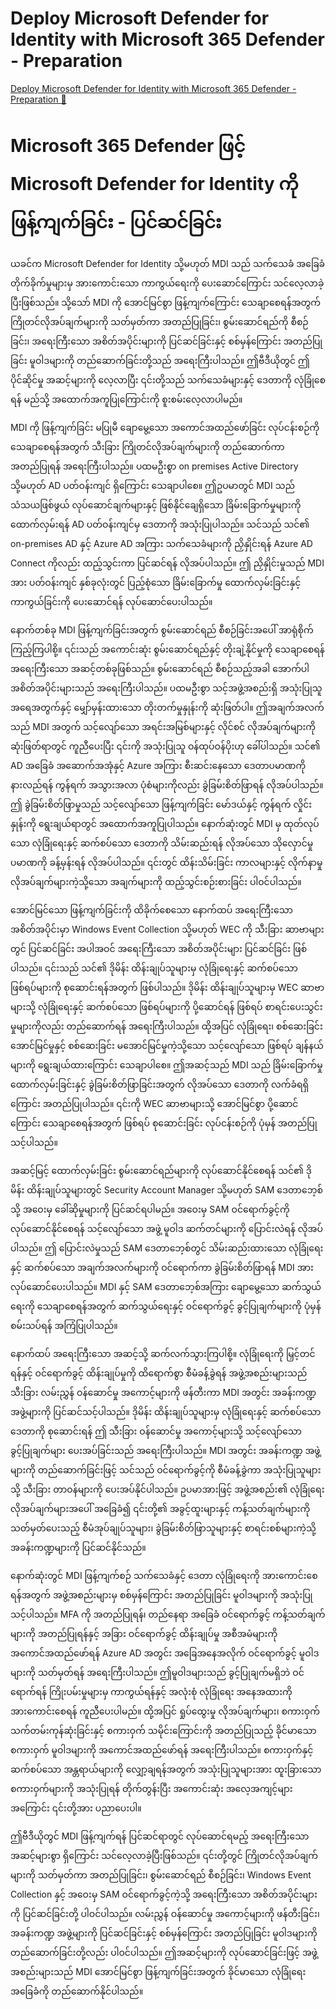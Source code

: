 # Deploy Microsoft Defender for Identity with Microsoft 365 Defender - Preparation

[Deploy Microsoft Defender for Identity with Microsoft 365 Defender - Preparation 🔗](https://www.coursera.org/learn/cybersecurity-solutions-and-microsoft-defender/lecture/mEXeg/deploy-microsoft-defender-for-identity-with-microsoft-365-defender-preparation)

# Microsoft 365 Defender ဖြင့် Microsoft Defender for Identity ကို ဖြန့်ကျက်ခြင်း - ပြင်ဆင်ခြင်း

ယခင်က Microsoft Defender for Identity သို့မဟုတ် MDI သည် သက်သေခံ အခြေခံ တိုက်ခိုက်မှုများမှ အားကောင်းသော ကာကွယ်ရေးကို ပေးဆောင်ကြောင်း သင်လေ့လာခဲ့ပြီးဖြစ်သည်။ သို့သော် MDI ကို အောင်မြင်စွာ ဖြန့်ကျက်ကြောင်း သေချာစေရန်အတွက် ကြိုတင်လိုအပ်ချက်များကို သတ်မှတ်ကာ အတည်ပြုခြင်း၊ စွမ်းဆောင်ရည်ကို စီစဉ်ခြင်း၊ အရေးကြီးသော အစိတ်အပိုင်းများကို ပြင်ဆင်ခြင်းနှင့် စစ်မှန်ကြောင်း အတည်ပြုခြင်း မူဝါဒများကို တည်ဆောက်ခြင်းတို့သည် အရေးကြီးပါသည်။ ဤဗီဒီယိုတွင် ဤပိုင်ဆိုင်မှု အဆင့်များကို လေ့လာပြီး ၎င်းတို့သည် သက်သေခံများနှင့် ဒေတာကို လုံခြုံစေရန် မည်သို့ အထောက်အကူပြုကြောင်းကို စူးစမ်းလေ့လာပါမည်။

MDI ကို ဖြန့်ကျက်ခြင်း မပြုမီ ချောမွေ့သော အကောင်အထည်ဖော်ခြင်း လုပ်ငန်းစဉ်ကို သေချာစေရန်အတွက် သီးခြား ကြိုတင်လိုအပ်ချက်များကို တည်ဆောက်ကာ အတည်ပြုရန် အရေးကြီးပါသည်။ ပထမဦးစွာ on premises Active Directory သို့မဟုတ် AD ပတ်ဝန်းကျင် ရှိကြောင်း သေချာပါစေ။ ဤဥပမာတွင် MDI သည် သံသယဖြစ်ဖွယ် လုပ်ဆောင်ချက်များနှင့် ဖြစ်နိုင်ချေရှိသော ခြိမ်းခြောက်မှုများကို ထောက်လှမ်းရန် AD ပတ်ဝန်းကျင်မှ ဒေတာကို အသုံးပြုပါသည်။ သင်သည် သင်၏ on-premises AD နှင့် Azure AD အကြား သက်သေခံများကို ညှိနှိုင်းရန် Azure AD Connect ကိုလည်း ထည့်သွင်းကာ ပြင်ဆင်ရန် လိုအပ်ပါသည်။ ဤ ညှိနှိုင်းမှုသည် MDI အား ပတ်ဝန်းကျင် နှစ်ခုလုံးတွင် ပြည့်စုံသော ခြိမ်းခြောက်မှု ထောက်လှမ်းခြင်းနှင့် ကာကွယ်ခြင်းကို ပေးဆောင်ရန် လုပ်ဆောင်ပေးပါသည်။

နောက်တစ်ခု MDI ဖြန့်ကျက်ခြင်းအတွက် စွမ်းဆောင်ရည် စီစဉ်ခြင်းအပေါ် အာရုံစိုက်ကြည့်ကြပါစို့။ ၎င်းသည် အကောင်းဆုံး စွမ်းဆောင်ရည်နှင့် တိုးချဲ့နိုင်မှုကို သေချာစေရန် အရေးကြီးသော အဆင့်တစ်ခုဖြစ်သည်။ စွမ်းဆောင်ရည် စီစဉ်သည့်အခါ အောက်ပါ အစိတ်အပိုင်းများသည် အရေးကြီးပါသည်။ ပထမဦးစွာ သင့်အဖွဲ့အစည်းရှိ အသုံးပြုသူ အရေအတွက်နှင့် မျှော်မှန်းထားသော တိုးတက်မှုနှုန်းကို ဆုံးဖြတ်ပါ။ ဤအချက်အလက်သည် MDI အတွက် သင့်လျော်သော အရင်းအမြစ်များနှင့် လိုင်စင် လိုအပ်ချက်များကို ဆုံးဖြတ်ရာတွင် ကူညီပေးပြီး ၎င်းကို အသုံးပြုသူ ဝန်ထုပ်ဝန်ပိုးဟု ခေါ်ပါသည်။ သင်၏ AD အခြေခံ အဆောက်အအုံနှင့် Azure အကြား စီးဆင်းနေသော ဒေတာပမာဏကို နားလည်ရန် ကွန်ရက် အသွားအလာ ပုံစံများကိုလည်း ခွဲခြမ်းစိတ်ဖြာရန် လိုအပ်ပါသည်။ ဤ ခွဲခြမ်းစိတ်ဖြာမှုသည် သင့်လျော်သော ဖြန့်ကျက်ခြင်း မော်ဒယ်နှင့် ကွန်ရက် လှိုင်းနှုန်းကို ရွေးချယ်ရာတွင် အထောက်အကူပြုပါသည်။ နောက်ဆုံးတွင် MDI မှ ထုတ်လုပ်သော လုံခြုံရေးနှင့် ဆက်စပ်သော ဒေတာကို သိမ်းဆည်းရန် လိုအပ်သော သိုလှောင်မှု ပမာဏကို ခန့်မှန်းရန် လိုအပ်ပါသည်။ ၎င်းတွင် ထိန်းသိမ်းခြင်း ကာလများနှင့် လိုက်နာမှု လိုအပ်ချက်များကဲ့သို့သော အချက်များကို ထည့်သွင်းစဉ်းစားခြင်း ပါဝင်ပါသည်။

အောင်မြင်သော ဖြန့်ကျက်ခြင်းကို ထိခိုက်စေသော နောက်ထပ် အရေးကြီးသော အစိတ်အပိုင်းမှာ Windows Event Collection သို့မဟုတ် WEC ကို သီးခြား ဆာဗာများတွင် ပြင်ဆင်ခြင်း အပါအဝင် အရေးကြီးသော အစိတ်အပိုင်းများ ပြင်ဆင်ခြင်း ဖြစ်ပါသည်။ ၎င်းသည် သင်၏ ဒိုမိန်း ထိန်းချုပ်သူများမှ လုံခြုံရေးနှင့် ဆက်စပ်သော ဖြစ်ရပ်များကို စုဆောင်းရန်အတွက် ဖြစ်ပါသည်။ ဒိုမိန်း ထိန်းချုပ်သူများမှ WEC ဆာဗာများသို့ လုံခြုံရေးနှင့် ဆက်စပ်သော ဖြစ်ရပ်များကို ပို့ဆောင်ရန် ဖြစ်ရပ် စာရင်းပေးသွင်းမှုများကိုလည်း တည်ဆောက်ရန် အရေးကြီးပါသည်။ ထို့အပြင် လုံခြုံရေး၊ စစ်ဆေးခြင်း အောင်မြင်မှုနှင့် စစ်ဆေးခြင်း မအောင်မြင်မှုကဲ့သို့သော သင့်လျော်သော ဖြစ်ရပ် ချန်နယ်များကို ရွေးချယ်ထားကြောင်း သေချာပါစေ။ ဤအဆင့်သည် MDI သည် ခြိမ်းခြောက်မှု ထောက်လှမ်းခြင်းနှင့် ခွဲခြမ်းစိတ်ဖြာခြင်းအတွက် လိုအပ်သော ဒေတာကို လက်ခံရရှိကြောင်း အတည်ပြုပါသည်။ ၎င်းကို WEC ဆာဗာများသို့ အောင်မြင်စွာ ပို့ဆောင်ကြောင်း သေချာစေရန်အတွက် ဖြစ်ရပ် စုဆောင်းခြင်း လုပ်ငန်းစဉ်ကို ပုံမှန် အတည်ပြုသင့်ပါသည်။

အဆင့်မြင့် ထောက်လှမ်းခြင်း စွမ်းဆောင်ရည်များကို လုပ်ဆောင်နိုင်စေရန် သင်၏ ဒိုမိန်း ထိန်းချုပ်သူများတွင် Security Account Manager သို့မဟုတ် SAM ဒေတာဘေ့စ်သို့ အဝေးမှ ခေါ်ဆိုမှုများကို ပြင်ဆင်ရပါမည်။ အဝေးမှ SAM ဝင်ရောက်ခွင့်ကို လုပ်ဆောင်နိုင်စေရန် သင့်လျော်သော အဖွဲ့ မူဝါဒ ဆက်တင်များကို ပြောင်းလဲရန် လိုအပ်ပါသည်။ ဤ ပြောင်းလဲမှုသည် SAM ဒေတာဘေ့စ်တွင် သိမ်းဆည်းထားသော လုံခြုံရေးနှင့် ဆက်စပ်သော အချက်အလက်များကို ဝင်ရောက်ကာ ခွဲခြမ်းစိတ်ဖြာရန် MDI အား လုပ်ဆောင်ပေးပါသည်။ MDI နှင့် SAM ဒေတာဘေ့စ်အကြား ချောမွေ့သော ဆက်သွယ်ရေးကို သေချာစေရန်အတွက် ဆက်သွယ်ရေးနှင့် ဝင်ရောက်ခွင့် ခွင့်ပြုချက်များကို ပုံမှန် စမ်းသပ်ရန် အကြံပြုပါသည်။

နောက်ထပ် အရေးကြီးသော အဆင့်သို့ ဆက်လက်သွားကြပါစို့။ လုံခြုံရေးကို မြှင့်တင်ရန်နှင့် ဝင်ရောက်ခွင့် ထိန်းချုပ်မှုကို ထိရောက်စွာ စီမံခန့်ခွဲရန် အဖွဲ့အစည်းများသည် သီးခြား လမ်းညွှန် ဝန်ဆောင်မှု အကောင့်များကို ဖန်တီးကာ MDI အတွင်း အခန်းကဏ္ဍ အဖွဲ့များကို ပြင်ဆင်သင့်ပါသည်။ ဒိုမိန်း ထိန်းချုပ်သူများမှ လုံခြုံရေးနှင့် ဆက်စပ်သော ဒေတာကို စုဆောင်းရန် ဤ သီးခြား ဝန်ဆောင်မှု အကောင့်များသို့ သင့်လျော်သော ခွင့်ပြုချက်များ ပေးအပ်ခြင်းသည် အရေးကြီးပါသည်။ MDI အတွင်း အခန်းကဏ္ဍ အဖွဲ့များကို တည်ဆောက်ခြင်းဖြင့် သင်သည် ဝင်ရောက်ခွင့်ကို စီမံခန့်ခွဲကာ အသုံးပြုသူများသို့ သီးခြား တာဝန်များကို ပေးအပ်နိုင်ပါသည်။ ဥပမာအားဖြင့် အဖွဲ့အစည်း၏ လုံခြုံရေး လိုအပ်ချက်များအပေါ် အခြေခံ၍ ၎င်းတို့၏ အခွင့်ထူးများနှင့် ကန့်သတ်ချက်များကို သတ်မှတ်ပေးသည့် စီမံအုပ်ချုပ်သူများ၊ ခွဲခြမ်းစိတ်ဖြာသူများနှင့် စာရင်းစစ်များကဲ့သို့ အခန်းကဏ္ဍများကို ပြင်ဆင်နိုင်သည်။

နောက်ဆုံးတွင် MDI ဖြန့်ကျက်စဉ် သက်သေခံနှင့် ဒေတာ လုံခြုံရေးကို အားကောင်းစေရန်အတွက် အဖွဲ့အစည်းများမှ စစ်မှန်ကြောင်း အတည်ပြုခြင်း မူဝါဒများကို အသုံးပြုသင့်ပါသည်။ MFA ကို အတည်ပြုရန်၊ တည်နေရာ အခြေခံ ဝင်ရောက်ခွင့် ကန့်သတ်ချက်များကို အတည်ပြုရန်နှင့် အခြား ဝင်ရောက်ခွင့် ထိန်းချုပ်မှု အစီအမံများကို အကောင်အထည်ဖော်ရန် Azure AD အတွင်း အခြေအနေအလိုက် ဝင်ရောက်ခွင့် မူဝါဒများကို သတ်မှတ်ရန် အရေးကြီးပါသည်။ ဤမူဝါဒများသည် ခွင့်ပြုချက်မရှိဘဲ ဝင်ရောက်ရန် ကြိုးပမ်းမှုများမှ ကာကွယ်ရန်နှင့် အလုံးစုံ လုံခြုံရေး အနေအထားကို အားကောင်းစေရန် ကူညီပေးပါမည်။ ထို့အပြင် ရှုပ်ထွေးမှု လိုအပ်ချက်များ၊ စကားဝှက် သက်တမ်းကုန်ဆုံးခြင်းနှင့် စကားဝှက် သမိုင်းကြောင်းကို အတည်ပြုသည့် ခိုင်မာသော စကားဝှက် မူဝါဒများကို အကောင်အထည်ဖော်ရန် အရေးကြီးပါသည်။ စကားဝှက်နှင့် ဆက်စပ်သော အန္တရာယ်များကို လျှော့ချရန်အတွက် အသုံးပြုသူများအား ထူးခြားသော စကားဝှက်များကို အသုံးပြုရန် တိုက်တွန်းပြီး အကောင်းဆုံး အလေ့အကျင့်များအကြောင်း ၎င်းတို့အား ပညာပေးပါ။

ဤဗီဒီယိုတွင် MDI ဖြန့်ကျက်ရန် ပြင်ဆင်ရာတွင် လုပ်ဆောင်ရမည့် အရေးကြီးသော အဆင့်များစွာ ရှိကြောင်း သင်လေ့လာခဲ့ပြီးဖြစ်သည်။ ၎င်းတို့တွင် ကြိုတင်လိုအပ်ချက်များကို သတ်မှတ်ကာ အတည်ပြုခြင်း၊ စွမ်းဆောင်ရည် စီစဉ်ခြင်း၊ Windows Event Collection နှင့် အဝေးမှ SAM ဝင်ရောက်ခွင့်ကဲ့သို့ အရေးကြီးသော အစိတ်အပိုင်းများကို ပြင်ဆင်ခြင်းတို့ ပါဝင်ပါသည်။ လမ်းညွှန် ဝန်ဆောင်မှု အကောင့်များကို ဖန်တီးခြင်း၊ အခန်းကဏ္ဍ အဖွဲ့များကို ပြင်ဆင်ခြင်းနှင့် စစ်မှန်ကြောင်း အတည်ပြုခြင်း မူဝါဒများကို တည်ဆောက်ခြင်းတို့လည်း ပါဝင်ပါသည်။ ဤအဆင့်များကို လုပ်ဆောင်ခြင်းဖြင့် အဖွဲ့အစည်းများသည် MDI အောင်မြင်စွာ ဖြန့်ကျက်ခြင်းအတွက် ခိုင်မာသော လုံခြုံရေး အခြေခံကို တည်ဆောက်နိုင်ပါသည်။
